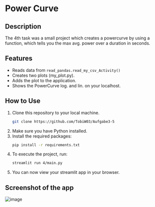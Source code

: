 # Power Curve
## Description
The 4th task was a small project which creates a powercurve by using a function, which tells you the max avg. power over a duration in seconds.
## Features
- Reads data from `read_pandas.read_my_csv_Activity()`
- Creates two plots (my_plot.py).
- Adds the plot to the application.
- Shows the PowerCurve log. and lin. on your localhost.
## How to Use
1. Clone this repository to your local machine.
    ```bash
    git clone https://github.com/TobiW03/Aufgabe3-5
    ```
2. Make sure you have Python installed.
3. Install the required packages:
    ```bash
    pip install -r requirements.txt
    ```
4. To execute the project, run:
     ```bash
    streamlit run 4/main.py
    ```
5. You can now view your streamlit app in your browser.
## Screenshot of the app
![image](https://github.com/TobiW03/Aufgabe3-5/assets/163830822/de2f0655-067a-474f-b9c2-0fee65b62b28)


